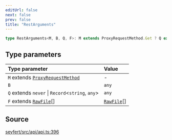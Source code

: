 ```yaml
---
editUrl: false
next: false
prev: false
title: "RestArguments"
---
```


```ts
type RestArguments<M, B, Q, F>: M extends ProxyRequestMethod.Get ? Q extends never ? RequestObject<M, never, B, never> : never : RequestObject<M, B, Q, F>;
```

## Type parameters

| Type parameter | Value |
| :------ | :------ |
| `M` extends [`ProxyRequestMethod`](/api/enumerations/proxyrequestmethod/) | - |
| `B` | `any` |
| `Q` extends `never` \| `Record`\<`string`, `any`\> | `any` |
| `F` extends [`RawFile`](/api/interfaces/rawfile/)[] | [`RawFile`](/api/interfaces/rawfile/)[] |

## Source

[seyfert/src/api/api.ts:396](https://github.com/potoland/potocuit/blob/fe122a1/src/api/api.ts#L396)
